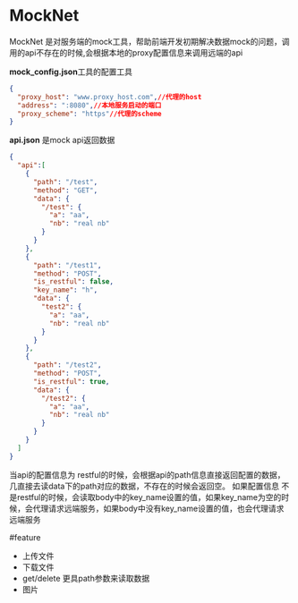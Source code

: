 # MockNet
MockNet 是对服务端的mock工具，帮助前端开发初期解决数据mock的问题，调用的api不存在的时候,会根据本地的proxy配置信息来调用远端的api


**mock_config.json**工具的配置工具
```json
{
  "proxy_host": "www.proxy_host.com",//代理的host
  "address": ":8080",//本地服务启动的端口
  "proxy_scheme": "https"//代理的scheme
}
```

**api.json** 是mock api返回数据
```json
{
  "api":[
    {
      "path": "/test",
      "method": "GET",
      "data": {
        "/test": {
          "a": "aa",
          "nb": "real nb"
        }
      }
    },
    {
      "path": "/test1",
      "method": "POST",
      "is_restful": false,
      "key_name": "h",
      "data": {
        "test2": {
          "a": "aa",
          "nb": "real nb"
        }
      }
    },
    {
      "path": "/test2",
      "method": "POST",
      "is_restful": true,
      "data": {
        "/test2": {
          "a": "aa",
          "nb": "real nb"
        }
      }
    }
  ]
}
```
当api的配置信息为 restful的时候，会根据api的path信息直接返回配置的数据，几直接去读data下的path对应的数据，不存在的时候会返回空。
如果配置信息 不是restful的时候，会读取body中的key_name设置的值，如果key_name为空的时候，会代理请求远端服务，如果body中没有key_name设置的值，也会代理请求远端服务



#feature
- 上传文件
- 下载文件
- get/delete 更具path参数来读取数据
- 图片

